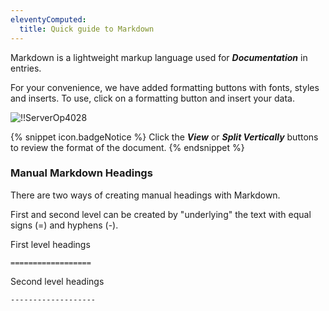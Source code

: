 ```yaml
---
eleventyComputed:
  title: Quick guide to Markdown
---
```

Markdown is a lightweight markup language used for ***Documentation*** in entries.

For your convenience, we have added formatting buttons with fonts, styles and inserts. To use, click on a formatting button and insert your data.

![!!ServerOp4028](https://cdnweb.devolutions.net/docs/en/server/ServerOp4028.png)

{% snippet icon.badgeNotice %}
Click the ***View*** or ***Split Vertically*** buttons to review the format of the document.
{% endsnippet %}

### Manual Markdown Headings

There are two ways of creating manual headings with Markdown.

First and second level can be created by "underlying" the text with equal signs (=) and hyphens (-).

First level headings

`==================`

Second level headings

`-------------------`
